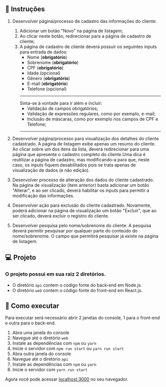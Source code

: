 ## 📄 Instruções

1. Desenvolver página/processo de cadastro das informações do cliente:
    1. Adicionar um botão "Novo" na página de listagem;
    2. Ao clicar neste botão, redirecionar para a página de cadastro de cliente;
    3. A página de cadastro de cliente deverá possuir os seguintes inputs para entrada de dados:
        - Nome (**obrigatório**)
        - Sobrenome (**obrigatório**)
        - CPF (**obrigatório**)
        - Idade (opcional)
        - Gênero (**obrigatório**)
        - E-mail (**obrigatório**)
        - Telefone (opcional)
        ***
        Sinta-se à vontade para ir além e incluir:
        - Validação de campos obrigatórios;
        - Validação de expressões regulares, como por exemplo, e-mail;
        - Inclusão de máscaras, como por exemplo nos campos de CPF e Telefone;
        ***

2. Desenvolver página/processo para visualização dos detalhes do cliente cadastrado. A página de listagem exibe apenas um resumo do cliente. Ao clicar sobre um dos itens da lista, deverá redirecionar para uma página que apresente o cadastro completo do cliente.Uma dica é reutilizar a página de cadastro, mas modificando-a para que, neste caso, os inputs fiquem desabilitados pois se trata apenas de visualização de dados (e não edição).

3. Desenvolver processo de alteração dos dados do cliente cadastrado. Na página de visualização (item anterior) basta adicionar um botão "Alterar", e ao ser clicado, deverá habilitar os inputs para permitir a modificação das informações.

4. Desenvolver ação para exclusão do cliente cadastrado. Novamente, poderá adicionar na página de visualização um botão "Excluir", que ao ser clicado, deverá excluir o registro do cliente.

5. Desenvolver pesquisa pelo nome/sobrenome do cliente. A pesquisa deverá permitir pesquisar por qualquer parte do conteúdo do nome/sobrenome. O campo que permitirá pesquisar já existe na página de listagem.

## 💻 Projeto

### O projeto possui em sua raiz 2 diretórios.

- O diretório `api` contem o código fonte do back-end em Node.js.
- O diretório `web` contem o código fonte do front-end em React.js.

## 🚀 Como executar

Para executar será necessário abrir 2 janelas do console, 1 para o front-end e outra para o back-end.

1. Abra uma janela do console
2. Navegue até o diretório `web`
3. Instale as dependências com `npm` ou `yarn`
4. Inicie o servidor com `npm run start` ou `yarn run start`
5. Abra outra janela do console
6. Navegue até o diretório `api`
7. Instale as dependências com `npm` ou `yarn`
8. Inicie o servidor com `yarn run start`

Agora você pode acessar [localhost:3000](http://localhost:3000) no seu navegador.
